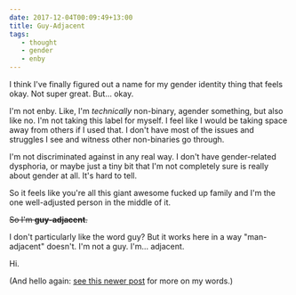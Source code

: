 ```yaml
---
date: 2017-12-04T00:09:49+13:00
title: Guy-Adjacent
tags:
   - thought
   - gender
   - enby
---
```


I think I've finally figured out a name for my gender identity thing that feels
okay. Not super great. But… okay.

I'm not enby. Like, I'm _technically_ non-binary, agender something, but also
like no. I'm not taking this label for myself. I feel like I would be taking
space away from others if I used that. I don't have most of the issues and
struggles I see and witness other non-binaries go through.

I'm not discriminated against in any real way. I don't have gender-related
dysphoria, or maybe just a tiny bit that I'm not completely sure is really
about gender at all. It's hard to tell.

So it feels like you're all this giant awesome fucked up family and I'm the one
well-adjusted person in the middle of it.

<s>So I'm **guy-adjacent**.</s>

I don't particularly like the word guy? But it works here in a way
"man-adjacent" doesn't. I'm not a guy. I'm… adjacent.

Hi.

(And hello again: [see this newer post][more-words] for more on my words.)

[more-words]: /2018/sep/13/my-words
